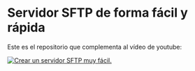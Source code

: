 # Servidor SFTP de forma fácil y rápida

Este es el repositorio que complementa al vídeo de youtube:

[![Crear un servidor SFTP muy fácil.](https://i9.ytimg.com/vi/2kWqUGd4hdM/maxresdefault.jpg?v=673f8456&sqp=CIiL_rkG&rs=AOn4CLBx2anuyhoipbP2-Fh4KMBeYLauvA)](https://youtu.be/2kWqUGd4hdM)
